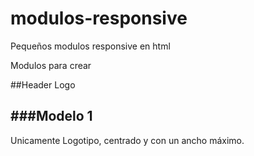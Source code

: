 modulos-responsive
==================

Pequeños modulos responsive en html


Modulos para crear 


##Header Logo


  ###Modelo 1
  --------
  
  Unicamente Logotipo, centrado y con un ancho máximo. 
  


